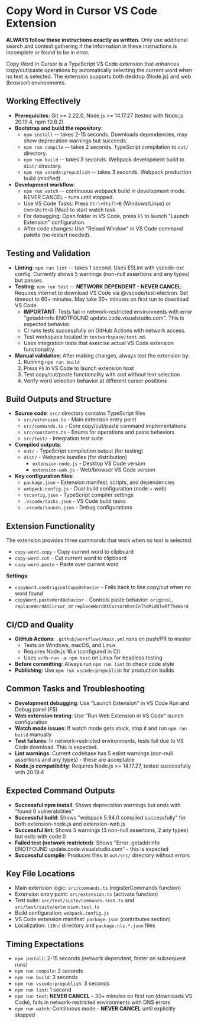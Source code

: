 # Copy Word in Cursor VS Code Extension

**ALWAYS follow these instructions exactly as written.** Only use additional search and context gathering if the information in these instructions is incomplete or found to be in error.

Copy Word in Cursor is a TypeScript VS Code extension that enhances copy/cut/paste operations by automatically selecting the current word when no text is selected. The extension supports both desktop (Node.js) and web (browser) environments.

## Working Effectively

- **Prerequisites**: Git >= 2.22.0, Node.js >= 14.17.27 (tested with Node.js 20.19.4, npm 10.8.2)
- **Bootstrap and build the repository**:
  - `npm install` -- takes 2-15 seconds. Downloads dependencies, may show deprecation warnings but succeeds.
  - `npm run compile` -- takes 2 seconds. TypeScript compilation to `out/` directory.
  - `npm run build` -- takes 3 seconds. Webpack development build to `dist/` directory.
  - `npm run vscode:prepublish` -- takes 3 seconds. Webpack production build (minified).
- **Development workflow**:
  - `npm run watch` -- continuous webpack build in development mode. NEVER CANCEL - runs until stopped.
  - Use VS Code Tasks: Press `Ctrl+Shift+B` (Windows/Linux) or `Cmd+Shift+B` (Mac) to start watch task.
  - For debugging: Open folder in VS Code, press `F5` to launch "Launch Extension" configuration.
  - After code changes: Use "Reload Window" in VS Code command palette (no restart needed).

## Testing and Validation

- **Linting**: `npm run lint` -- takes 1 second. Uses ESLint with vscode-ext config. Currently shows 5 warnings (non-null assertions and any types) but passes.
- **Testing**: `npm run test` -- **NETWORK DEPENDENT - NEVER CANCEL**: Requires internet to download VS Code via @vscode/test-electron. Set timeout to 60+ minutes. May take 30+ minutes on first run to download VS Code.
  - **IMPORTANT**: Tests fail in network-restricted environments with error "getaddrinfo ENOTFOUND update.code.visualstudio.com". This is expected behavior.
  - CI runs tests successfully on GitHub Actions with network access.
  - Test workspace located in `testworkspace/test.md`.
  - Uses integration tests that exercise actual VS Code extension functionality.
- **Manual validation**: After making changes, always test the extension by:
  1. Running `npm run build` 
  2. Press `F5` in VS Code to launch extension host
  3. Test copy/cut/paste functionality with and without text selection
  4. Verify word selection behavior at different cursor positions

## Build Outputs and Structure

- **Source code**: `src/` directory contains TypeScript files
  - `src/extension.ts` - Main extension entry point
  - `src/commands.ts` - Core copy/cut/paste command implementations  
  - `src/constants.ts` - Enums for operations and paste behaviors
  - `src/test/` - Integration test suite
- **Compiled outputs**:
  - `out/` - TypeScript compilation output (for testing)
  - `dist/` - Webpack bundles (for distribution)
    - `extension-node.js` - Desktop VS Code version
    - `extension-web.js` - Web/browser VS Code version
- **Key configuration files**:
  - `package.json` - Extension manifest, scripts, and dependencies
  - `webpack.config.js` - Dual build configuration (node + web)
  - `tsconfig.json` - TypeScript compiler settings
  - `.vscode/tasks.json` - VS Code build tasks
  - `.vscode/launch.json` - Debug configurations

## Extension Functionality

The extension provides three commands that work when no text is selected:
- `copy-word.copy` - Copy current word to clipboard
- `copy-word.cut` - Cut current word to clipboard  
- `copy-word.paste` - Paste over current word

**Settings**:
- `copyWord.useOriginalCopyBehavior` - Falls back to line copy/cut when no word found
- `copyWord.pasteWordBehavior` - Controls paste behavior: `original`, `replaceWordAtCursor`, or `replaceWordAtCursorWhenInTheMiddleOfTheWord`

## CI/CD and Quality

- **GitHub Actions**: `.github/workflows/main.yml` runs on push/PR to master
  - Tests on Windows, macOS, and Linux
  - Requires Node.js 16.x (configured in CI)
  - Uses `xvfb-run -a npm test` on Linux for headless testing
- **Before committing**: Always run `npm run lint` to check code style
- **Publishing**: Use `npm run vscode:prepublish` for production builds

## Common Tasks and Troubleshooting

- **Development debugging**: Use "Launch Extension" in VS Code Run and Debug panel (F5)
- **Web extension testing**: Use "Run Web Extension in VS Code" launch configuration
- **Watch mode issues**: If watch mode gets stuck, stop it and run `npm run build` manually
- **Test failures**: In network-restricted environments, tests fail due to VS Code download. This is expected.
- **Lint warnings**: Current codebase has 5 eslint warnings (non-null assertions and any types) - these are acceptable
- **Node.js compatibility**: Requires Node.js >= 14.17.27, tested successfully with 20.19.4

## Expected Command Outputs

- **Successful npm install**: Shows deprecation warnings but ends with "found 0 vulnerabilities"
- **Successful build**: Shows "webpack 5.94.0 compiled successfully" for both extension-node.js and extension-web.js  
- **Successful lint**: Shows 5 warnings (3 non-null assertions, 2 any types) but exits with code 0
- **Failed test (network restricted)**: Shows "Error: getaddrinfo ENOTFOUND update.code.visualstudio.com" - this is expected
- **Successful compile**: Produces files in `out/src/` directory without errors

## Key File Locations

- Main extension logic: `src/commands.ts` (registerCommands function)
- Extension entry point: `src/extension.ts` (activate function)  
- Test suite: `src/test/suite/commands.test.ts` and `src/test/suite/extension.test.ts`
- Build configuration: `webpack.config.js`
- VS Code extension manifest: `package.json` (contributes section)
- Localization: `l10n/` directory and `package.nls.*.json` files

## Timing Expectations 

- `npm install`: 2-15 seconds (network dependent, faster on subsequent runs)
- `npm run compile`: 2 seconds  
- `npm run build`: 3 seconds
- `npm run vscode:prepublish`: 3 seconds
- `npm run lint`: 1 second
- `npm run test`: **NEVER CANCEL** - 30+ minutes on first run (downloads VS Code), fails in network-restricted environments with DNS errors
- `npm run watch`: Continuous mode - **NEVER CANCEL** until explicitly stopped